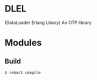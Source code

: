 # DLEL #

(DataLoader Erlang Libary) 
An OTP library


# Modules #

<table width="100%" border="0" summary="list of modules">


Build
-----

    $ rebar3 compile

